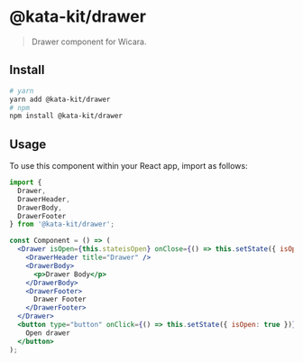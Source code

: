 # @kata-kit/drawer

> Drawer component for Wicara.

## Install

```sh
# yarn
yarn add @kata-kit/drawer
# npm
npm install @kata-kit/drawer
```

## Usage

To use this component within your React app, import as follows:

```jsx
import {
  Drawer,
  DrawerHeader,
  DrawerBody,
  DrawerFooter
} from '@kata-kit/drawer';

const Component = () => (
  <Drawer isOpen={this.stateisOpen} onClose={() => this.setState({ isOpen: false })}>
    <DrawerHeader title="Drawer" />
    <DrawerBody>
      <p>Drawer Body</p>
    </DrawerBody>
    <DrawerFooter>
      Drawer Footer
    </DrawerFooter>
  </Drawer>
  <button type="button" onClick={() => this.setState({ isOpen: true })}>
    Open drawer
  </button>
);
```

